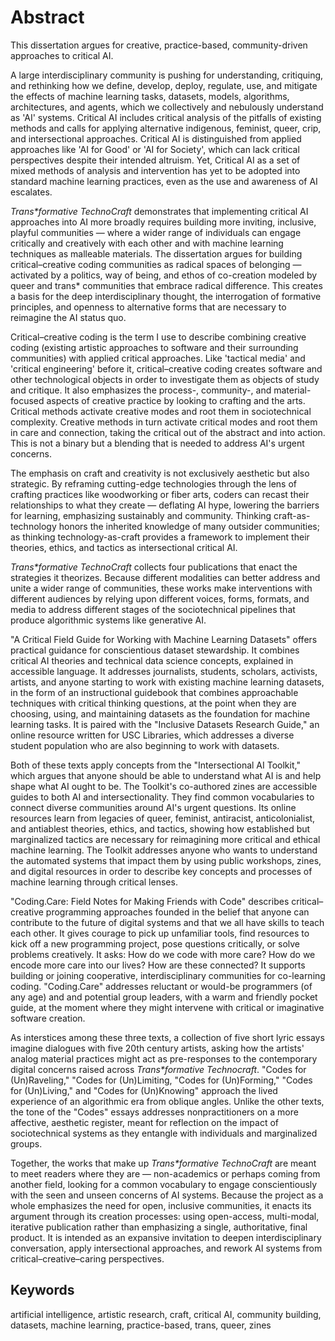 # Abstract

<!-- - How would you frame this in a job talk in 5 min? What comes forward in the description? 
  - Form? 
  - Framework? 
  - Concept? 
  - Pedagogical elements?  (In which context)  -->

This dissertation argues for creative, practice-based, community-driven approaches to critical AI. 

A large interdisciplinary community is pushing for understanding, critiquing, and rethinking how we define, develop, deploy, regulate, use, and mitigate the effects of machine learning tasks, datasets, models, algorithms, architectures, and agents, which we collectively and nebulously understand as 'AI' systems. Critical AI includes critical analysis of the pitfalls of existing methods and calls for applying alternative indigenous, feminist, queer, crip, and intersectional approaches. Critical AI is distinguished from applied approaches like 'AI for Good' or 'AI for Society', which can lack critical perspectives despite their intended altruism. Yet, Critical AI as a set of mixed methods of analysis and intervention has yet to be adopted into standard machine learning practices, even as the use and awareness of AI escalates.  <!-- problem statement -->

*Trans\*formative TechnoCraft* demonstrates that implementing critical AI approaches into AI more broadly requires building more inviting, inclusive, playful communities — where a wider range of individuals can engage critically and creatively with each other and with machine learning techniques as malleable materials. The dissertation argues for building critical–creative coding communities as radical spaces of belonging — activated by a politics, way of being, and ethos of co-creation modeled by queer and trans\* communities that embrace radical difference. This creates a basis for the deep interdisciplinary thought, the interrogation of formative principles, and openness to alternative forms that are necessary to reimagine the AI status quo. 

Critical–creative coding is the term I use to describe combining creative coding (existing artistic approaches to software and their surrounding communities) with applied critical approaches. Like 'tactical media' and 'critical engineering' before it, critical–creative coding creates software and other technological objects in order to investigate them as objects of study and critique. It also emphasizes the process-, community-, and material-focused aspects of creative practice by looking to crafting and the arts. Critical methods activate creative modes and root them in sociotechnical complexity. Creative methods in turn activate critical modes and root them in care and connection, taking the critical out of the abstract and into action. This is not a binary but a blending that is needed to address AI's urgent concerns. 

The emphasis on craft and creativity is not exclusively aesthetic but also strategic. By reframing cutting-edge technologies through the lens of crafting practices like woodworking or fiber arts, coders can recast their relationships to what they create — deflating AI hype, lowering the barriers for learning, emphasizing sustainably and community. Thinking craft-as-technology honors the inherited knowledge of many outsider communities; as thinking technology-as-craft provides a framework to implement their theories, ethics, and tactics as intersectional critical AI. 

*Trans\*formative TechnoCraft* collects four publications that enact the strategies it theorizes. Because different modalities can better address and unite a wider range of communities, these works make interventions with different audiences by relying upon different voices, forms, formats, and media to address different stages of the sociotechnical pipelines that produce algorithmic systems like generative AI. 

"A Critical Field Guide for Working with Machine Learning Datasets" offers practical guidance for conscientious dataset stewardship. It combines critical AI theories and technical data science concepts, explained in accessible language. It addresses journalists, students, scholars, activists, artists, and anyone starting to work with existing machine learning datasets, in the form of an instructional guidebook that combines approachable techniques with critical thinking questions, at the point when they are choosing, using, and maintaining datasets as the foundation for machine learning tasks. It is paired with the "Inclusive Datasets Research Guide," an online resource written for USC Libraries, which addresses a diverse student population who are also beginning to work with datasets. 

Both of these texts apply concepts from the "Intersectional AI Toolkit," which argues that anyone should be able to understand what AI is and help shape what AI ought to be. The Toolkit's co-authored zines are accessible guides to both AI and intersectionality. They find common vocabularies to connect diverse communities around AI's urgent questions. Its online resources learn from legacies of queer, feminist, antiracist, anticolonialist, and antiablest theories, ethics, and tactics, showing how established but marginalized tactics are necessary for reimagining more critical and ethical machine learning. The Toolkit addresses anyone who wants to understand the automated systems that impact them by using public workshops, zines, and digital resources in order to describe key concepts and processes of machine learning through critical lenses. 

"Coding.Care: Field Notes for Making Friends with Code" describes critical–creative programming approaches founded in the belief that anyone can contribute to the future of digital systems and that we all have skills to teach each other. It gives courage to pick up unfamiliar tools, find resources to kick off a new programming project, pose questions critically, or solve problems creatively. It asks: How do we code with more care? How do we encode more care into our lives? How are these connected? It supports building or joining cooperative, interdisciplinary communities for co-learning coding. "Coding.Care" addresses reluctant or would-be programmers (of any age) and and potential group leaders, with a warm and friendly pocket guide, at the moment where they might intervene with critical or imaginative software creation. 

As interstices among these three texts, a collection of five short lyric essays imagine dialogues with five 20th century artists, asking how the artists' analog material practices might act as pre-responses to the contemporary digital concerns raised across *Trans\*formative Technocraft*. "Codes for (Un)Raveling," "Codes for (Un)Limiting, "Codes for (Un)Forming," "Codes for (Un)Living," and "Codes for (Un)Knowing" approach the lived experience of an algorithmic era from oblique angles. Unlike the other texts, the tone of the "Codes" essays addresses nonpractitioners on a more affective, aesthetic register, meant for reflection on the impact of sociotechnical systems as they entangle with individuals and marginalized groups. 

Together, the works that make up *Trans\*formative TechnoCraft* are meant to meet readers where they are — non-academics or perhaps coming from another field, looking for a common vocabulary to engage conscientiously with the seen and unseen concerns of AI systems. Because the project as a whole emphasizes the need for open, inclusive communities, it enacts its argument through its creation processes: using open-access, multi-modal, iterative publication rather than emphasizing a single, authoritative, final product. It is intended as an expansive invitation to deepen interdisciplinary conversation, apply intersectional approaches, and rework AI systems from critical–creative–caring perspectives.

## Keywords

artificial intelligence, artistic research, craft, critical AI, community building, datasets, machine learning, practice-based, trans, queer, zines





<!-- [connect to tech and how it allows to move through] -->

<!-- craft/tech [define craft]
-off pedestal
-intersectional, open practices, idigienous, women, 
- craft isn't lower and tech higher (women/men)
- to implement Crit AI we treat tech as craft -->

<!-- *Trans\*formative TechnoCraft* -->
<!-- Has to do with inclusivity, queerness, alt community building -->
<!-- with creation and openness of form  -->
<!-- with technologic agency, criticality, sociotechnicality -->
<!-- with craftiness, materiality, making -->


<!-- This dissertation *Trans\*formative TechnoCraft* proposes how AI can be more accessible and tangible, less intimidating and harmful through the adoption of intersectional, interdisciplinary interventions. It presents several examples of such interventions  -->

<!-- lots theorize this, but there s a need for how do we implement these calls.  -->


<!-- Through intersectional lenses, artistic research, critical–creative  -->

<!-- Through artistic research, critical–creative coding and the creation of communities of practice around critical–creative coding.  -->

<!-- logics of association and accretion, community and com[xxx] -->

<!-- [nearbyness and phenomenological language modeling] -->

<!-- who open up and activate these spaces through their politics, their ethos of co/creation, and their ways of being that embrace radical difference.  -->

<!-- . As ways of being, as a politics, and as an ethos of co/creation, trans\* and queer lived experience activate  -->



<!-- allow machine learning to be understood and reimagined by a wider range of perspectives.  -->

<!-- Queerness as a [radical difference, both an identity, a politics, herald, ] for radical difference, co-creation [form]  -->

<!-- I find that coding communities which are founded based on practices of queerness and transness (their ethics, tactics, ways of being) can open those communities as more radical spaces of belonging. It can activate them as [...] -->
